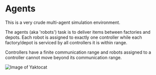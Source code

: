 # Agents

This is a very crude multi-agent simulation environment.

The agents (aka 'robots') task is to deliver items between factories and depots. Each robot is assigned to exactly one controller while each factory/depot is serviced by all controllers it is within range.

Controllers have a finite communication range and robots assigned to a controller cannot move beyond its communication range. 

![Image of Yaktocat](https://octodex.github.com/images/yaktocat.png)
